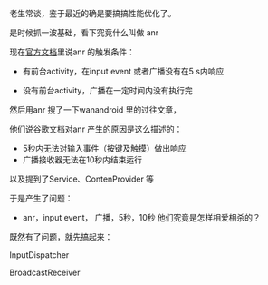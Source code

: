 





老生常谈，鉴于最近的确是要搞搞性能优化了。  

是时候抓一波基础，看下究竟什么叫做 anr 



现在[官方文档](https://developer.android.google.cn/topic/performance/vitals/anr)里说anr 的触发条件：  

- 有前台activity，在input event 或者广播没有在5 s内响应

- 没有前台activity，广播在一定时间内没有执行完  



然后用anr 搜了一下wanandroid 里的过往文章，  

他们说谷歌文档对anr 产生的原因是这么描述的：

- 5秒内无法对输入事件（按键及触摸）做出响应
- 广播接收器无法在10秒内结束运行

以及提到了Service、ContenProvider 等  



于是产生了问题：

- anr，input event， 广播，5秒，10秒  他们究竟是怎样相爱相杀的？



既然有了问题，就先搞起来：

InputDispatcher  

BroadcastReceiver  





